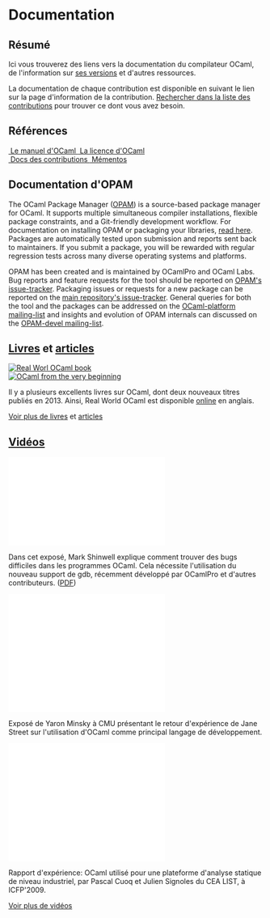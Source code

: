 <!-- ((! set title Docs !)) ((! set documentation !)) -->

<div class="container">
    <h1>Documentation</h1>
    <div class="row">
        <section class="span6 condensed">
            <h1 class="ruled">Résumé</h1>
            <p>Ici vous trouverez des liens vers la documentation du compilateur OCaml, de l'information sur <a href="/releases/">ses versions</a> et d'autres ressources.</p>
            <p>La documentation de chaque contribution est disponible en suivant le lien sur la page d'information de la contribution. <a href="https://opam.ocaml.org/pkg/">Rechercher dans la liste des contributions</a> pour trouver ce dont vous avez besoin.</p>
        </section>
        <section class="span6 condensed">
            <h1 class="ruled">Références</h1>
            <div class="row">
                <a href="http://caml.inria.fr/pub/docs/manual-ocaml/"
				    target="_blank" class="span3 documentation-highlight">
                    <img src="/img/manual.png" alt="">
                    Le manuel d'OCaml
                </a>
                <a href="license.html" class="span3 documentation-highlight">
                    <img src="/img/license.png" alt="">
                    La licence d'OCaml
                </a>
            </div>
            <div class="row">
                <a href="https://opam.ocaml.org/pkg/" class="span3 documentation-highlight">
                    <img src="/img/documents.png" alt="">
                    Docs des contributions
                </a>
                <a href="cheat_sheets.html" class="span3 documentation-highlight">
                    <img src="/img/cheat.png" alt="">
                    Mémentos
                </a>
            </div>
        </section>
    </div>
    <div class="row">
        <section class="span6 condensed">
            <h1 class="ruled">Documentation d'OPAM</h1>
            <p>The OCaml Package Manager (<a href="https://opam.ocaml.org">OPAM</a>) is a source-based package manager for OCaml. It supports multiple simultaneous compiler installations, flexible package constraints, and a Git-friendly development workflow. For documentation on installing OPAM or packaging your libraries, <a href="https://opam.ocaml.org/doc/Quick_Install.html">read here</a>. Packages are automatically tested upon submission and reports sent back to maintainers. If you submit a package, you will be rewarded with regular regression tests across many diverse operating systems and platforms.</p>
            <p>OPAM has been created and is maintained by OCamlPro and OCaml Labs. Bug reports and feature requests for the tool should be reported on <a href="https://github.com/OCaml/opam/issues">OPAM's issue-tracker</a>. Packaging issues or requests for a new package can be reported on the <a href="https://github.com/OCaml/opam-repository/issues">main repository's issue-tracker</a>. General queries for both the tool and the packages can be addressed on the <a href="http://lists.ocaml.org/listinfo/platform">OCaml-platform mailing-list</a> and insights and evolution of OPAM internals can discussed on the <a href="http://lists.ocaml.org/listinfo/opam-devel">OPAM-devel mailing-list</a>.</p>
        </section>
        <section class="span6 condensed">
            <h1 class="ruled"><a href="/learn/books.html">Livres</a> et <a href="/docs/papers.html">articles</a></h1>
            <div class="row">
                <div class="span2 documentation-book">
                    <a href="https://realworldocaml.org">
                        <img src="/img/real-world-ocaml.jpg" alt="Real Worl OCaml book">
                    </a>
                </div>
                <div class="span2 documentation-book">
                    <a href="http://ocaml-book.com">
                        <img src="/img/OCaml_from_beginning.png" alt="OCaml from the very beginning">
                    </a>
                </div>
                <div class="span2">                    
                    <p>Il y a plusieurs excellents livres sur OCaml, dont deux nouveaux titres publiés en 2013. Ainsi, Real World OCaml est disponible <a href="https://realworldocaml.org">online</a> en anglais.</p>
                </div>
            </div>
            <footer>
            <p><a href="/learn/books.html">Voir plus de livres</a> et <a href="/docs/papers.html">articles</a></p>
            </footer>
        </section>
    </div>
    <div class="row">
        <section class="span12 condensed">
            <h1 class="ruled"><a href="/community/media.html">Vidéos</a></h1>
            <div class="row">
                    <div class="span4">
                        <p class="documentation-video">
						<iframe width="310" height="175" src="//www.youtube.com/embed/NF2WpWnB-nk?feature=player_detailpage" frameborder="0" allowfullscreen></iframe>
                        </p>
                      <p>Dans cet exposé, Mark Shinwell explique comment
                      trouver des bugs difficiles dans les programmes OCaml.
		      Cela nécessite l'utilisation du nouveau support de gdb,
		      récemment développé par OCamlPro et d'autres contributeurs.
					  (<a href="http://oud.ocaml.org/2012/slides/oud2012-paper5-slides.pdf"
                      >PDF</a>)</p>
                            </div>
                    <div class="span4">
                        <p class="documentation-video">
                            <iframe src="//player.vimeo.com/video/14317442?portrait=0&amp;color=ff9933" width="310" height="233" frameborder="0" webkitallowfullscreen mozallowfullscreen allowfullscreen></iframe>
                        </p>
                        <p>Exposé de Yaron Minsky à CMU présentant
le retour d'expérience de Jane Street sur l'utilisation d'OCaml comme
principal langage de développement.</p>
                    </div>
                    <div class="span4">
                        <p class="documentation-video">
                            <iframe src="//player.vimeo.com/video/6652523?portrait=0&amp;color=ff9933" width="310" height="233" frameborder="0" webkitallowfullscreen mozallowfullscreen allowfullscreen></iframe>
                        </p>
                        <p>Rapport d'expérience: OCaml utilisé pour une
plateforme d'analyse statique de niveau industriel, par
                        Pascal Cuoq et Julien Signoles du CEA LIST, à ICFP'2009.</p>
                    </div>
            </div>
            <footer>
                <p><a href="/community/media.html">Voir plus de vidéos</a></p>
            </footer>
        </section>
    </div>
</div>

